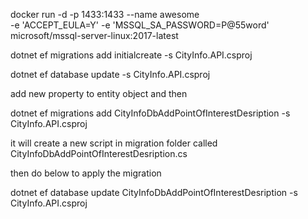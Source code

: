 ﻿docker run -d -p 1433:1433 --name awesome \
  -e 'ACCEPT_EULA=Y' -e 'MSSQL_SA_PASSWORD=P@55word' \
  microsoft/mssql-server-linux:2017-latest


dotnet ef migrations add initialcreate -s CityInfo.API.csproj

dotnet ef database update -s CityInfo.API.csproj


add new property to entity object and then

dotnet ef migrations add CityInfoDbAddPointOfInterestDesription -s CityInfo.API.csproj

it will create a new script in migration folder called CityInfoDbAddPointOfInterestDesription.cs

then do below to apply the migration

dotnet ef database update CityInfoDbAddPointOfInterestDesription -s CityInfo.API.csproj
